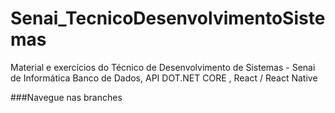 # Senai_TecnicoDesenvolvimentoSistemas
Material e exercícios do Técnico de Desenvolvimento de Sistemas - Senai de Informática
Banco de Dados, API DOT.NET CORE , React / React Native 

###Navegue nas branches
